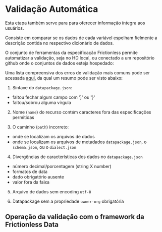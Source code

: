 # Validação Automática 

Esta etapa também serve para para oferecer informação íntegra aos usuários.

Consiste em comparar se os dados de cada variável espelham fielmente a descrição contida no respectivo dicionário de dados. 

O conjunto de ferramentas da especificação Frictionless permite automatizar a validação, seja no HD local, ou conectado a um repositório github onde o conjuntos de dados esteja hospedado:

[](!static/dados-validos.png)

Uma lista compreensiva dos erros de validação mais comuns pode ser acessada [aqui](https://github.com/dados-mg/dados-mg.github.io/blob/erros-valiacao/erros-validacao/erros-comuns-validacao.md), da qual um resumo pode ser visto abaixo:

1. Sintaxe do `datapackage.json`:

- faltou fechar algum campo com ']' ou '}'
- faltou/sobrou alguma vírgula

2. Nome (`name`) do recurso contém caracteres fora das especificações permitidas

3. O caminho (`path`) incorreto:

- onde se localizam os arquivos de dados
- onde se localizam os arquivos de metadados `datapackage.json`, o `schema.json`, ou o `dialect.json`


4. Divergências de características dos dados no `datapackage.json`

- número decimal/porcentagem (string X number)
- formatos de data
- dado obrigatório ausente
- valor fora da faixa

5. Arquivo de dados sem encoding `utf-8` 

6. Datapackage sem a propriedade `owner-org` obrigatória

## Operação da validação com o framework da Frictionless Data